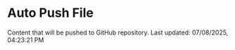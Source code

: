 # Auto Push File

Content that will be pushed to GitHub repository.
Last updated: 07/08/2025, 04:23:21 PM